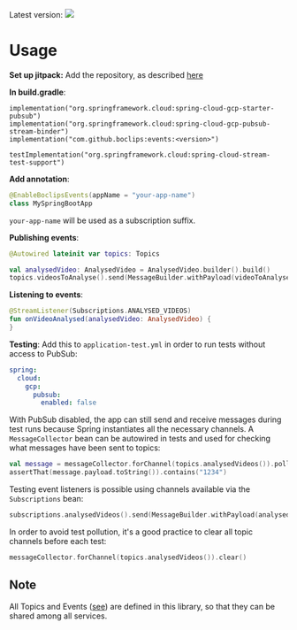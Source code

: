 Latest version: [![](https://jitpack.io/v/boclips/events.svg)](https://jitpack.io/#knowledgemotion/events)

# Usage

**Set up jitpack:**
Add the repository, as described [here](https://jitpack.io/#boclips/events)

**In build.gradle**:
```
implementation("org.springframework.cloud:spring-cloud-gcp-starter-pubsub")
implementation("org.springframework.cloud:spring-cloud-gcp-pubsub-stream-binder")
implementation("com.github.boclips:events:<version>")

testImplementation("org.springframework.cloud:spring-cloud-stream-test-support")
```

**Add annotation**:
```kotlin
@EnableBoclipsEvents(appName = "your-app-name")
class MySpringBootApp
```
`your-app-name` will be used as a subscription suffix.


**Publishing events**:
```kotlin
@Autowired lateinit var topics: Topics

val analysedVideo: AnalysedVideo = AnalysedVideo.builder().build()
topics.videosToAnalyse().send(MessageBuilder.withPayload(videoToAnalyse).build()) 
```

**Listening to events**:
```kotlin
@StreamListener(Subscriptions.ANALYSED_VIDEOS)
fun onVideoAnalysed(analysedVideo: AnalysedVideo) {
}
```

**Testing**:
Add this to `application-test.yml` in order to run tests without access to PubSub:
```yml
spring:
  cloud:
    gcp:
      pubsub:
        enabled: false
```
With PubSub disabled, the app can still send and receive messages during test runs
because Spring instantiates all the necessary channels. A `MessageCollector` bean
can be autowired in tests and used for checking what messages have been sent to topics:
```kotlin
val message = messageCollector.forChannel(topics.analysedVideos()).poll()
assertThat(message.payload.toString()).contains("1234")
```

Testing event listeners is possible using channels available via the `Subscriptions` bean:
```kotlin
subscriptions.analysedVideos().send(MessageBuilder.withPayload(analysedVideo).build())
```

In order to avoid test pollution, it's a good practice to clear all topic channels
before each test:
```kotlin
messageCollector.forChannel(topics.analysedVideos()).clear()
```

## Note
All Topics and Events ([see](src/main/java/com/boclips/events/types)) 
are defined in this library, so that they can be shared among all services.

